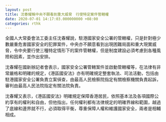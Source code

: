 ```yaml
---
layout: post
title: 沈春耀稱中央不願看到重大威脅　行使特定案件管轄權
date: 2020-07-01 14:17:03.000000000 +08:00
categories: rthk
---
```


全國人大常委會法工委主任沈春耀說，駐港國家安全公署的管轄權，只是針對極少數嚴重危害國家安全的犯罪案件，中央亦不願意看到出現困難局面和重大現實威脅，令中央要行使三種特定情形下的案件管轄權，但是制度建設必須考慮到各種風險和因素，並作出安排。

沈春耀在國新辦記者會表示，國家安全公署管轄案件並啟動管轄權等，在法律有非常嚴格和明確的規定，《港區國安法》亦有明確規定整套執法、司法活動，包括由駐港國家安全公署負責立案偵查，由最高人民檢察院指定有關檢察機關負責起訴，審判由最高人民法院指定有關法院負責。

沈春耀又表示，《港區國安法》明確規定保障香港居民，依照基本法及各項國際公約享有的權利和自由，但他指出，任何權利都有法律規定的明確界線和範圍，越過了底線和邊界就不行，必須取得平衡，尊重保障人權和維護國家安全，兩者是相輔相成。
